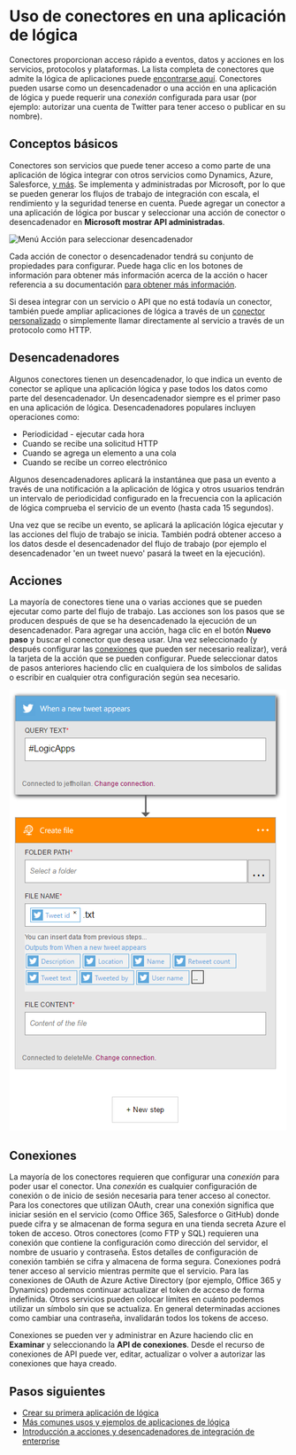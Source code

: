 <properties
    pageTitle="Información general de conectores de aplicaciones de lógica | Microsoft Azure"
    description="Información general de conectores que se pueden usar en una aplicación de lógica"
    services=""
    documentationCenter="" 
    authors="jeffhollan"
    manager="erikre"
    editor=""
    tags="connectors"/>

<tags
   ms.service="logic-apps"
   ms.devlang="na"
   ms.topic="article"
   ms.tgt_pltfrm="na"
   ms.workload="na" 
   ms.date="07/15/2016"
   ms.author="jehollan"/>

# <a name="using-connectors-in-a-logic-app"></a>Uso de conectores en una aplicación de lógica

Conectores proporcionan acceso rápido a eventos, datos y acciones en los servicios, protocolos y plataformas.  La lista completa de conectores que admite la lógica de aplicaciones puede [encontrarse aquí](apis-list.md).  Conectores pueden usarse como un desencadenador o una acción en una aplicación de lógica y puede requerir una *conexión* configurada para usar (por ejemplo: autorizar una cuenta de Twitter para tener acceso o publicar en su nombre).

## <a name="basics"></a>Conceptos básicos

Conectores son servicios que puede tener acceso a como parte de una aplicación de lógica integrar con otros servicios como Dynamics, Azure, Salesforce, [y más](apis-list.md).  Se implementa y administradas por Microsoft, por lo que se pueden generar los flujos de trabajo de integración con escala, el rendimiento y la seguridad tenerse en cuenta.  Puede agregar un conector a una aplicación de lógica por buscar y seleccionar una acción de conector o desencadenador en **Microsoft mostrar API administradas**.

![Menú Acción para seleccionar desencadenador][1]

Cada acción de conector o desencadenador tendrá su conjunto de propiedades para configurar.  Puede haga clic en los botones de información para obtener más información acerca de la acción o hacer referencia a su documentación [para obtener más información](apis-list.md).

Si desea integrar con un servicio o API que no está todavía un conector, también puede ampliar aplicaciones de lógica a través de un [conector personalizado](../app-service-logic/app-service-logic-create-api-app.md) o simplemente llamar directamente al servicio a través de un protocolo como HTTP.

## <a name="triggers"></a>Desencadenadores

Algunos conectores tienen un desencadenador, lo que indica un evento de conector se aplique una aplicación lógica y pase todos los datos como parte del desencadenador.  Un desencadenador siempre es el primer paso en una aplicación de lógica.  Desencadenadores populares incluyen operaciones como:
 
 * Periodicidad - ejecutar cada hora
 * Cuando se recibe una solicitud HTTP
 * Cuando se agrega un elemento a una cola
 * Cuando se recibe un correo electrónico
 
Algunos desencadenadores aplicará la instantánea que pasa un evento a través de una notificación a la aplicación de lógica y otros usuarios tendrán un intervalo de periodicidad configurado en la frecuencia con la aplicación de lógica comprueba el servicio de un evento (hasta cada 15 segundos).  

Una vez que se recibe un evento, se aplicará la aplicación lógica ejecutar y las acciones del flujo de trabajo se inicia.  También podrá obtener acceso a los datos desde el desencadenador del flujo de trabajo (por ejemplo el desencadenador 'en un tweet nuevo' pasará la tweet en la ejecución).

## <a name="actions"></a>Acciones

La mayoría de conectores tiene una o varias acciones que se pueden ejecutar como parte del flujo de trabajo.  Las acciones son los pasos que se producen después de que se ha desencadenado la ejecución de un desencadenador.  Para agregar una acción, haga clic en el botón **Nuevo paso** y buscar el conector que desea usar.  Una vez seleccionado (y después configurar las [conexiones](#connections) que pueden ser necesario realizar), verá la tarjeta de la acción que se pueden configurar.  Puede seleccionar datos de pasos anteriores haciendo clic en cualquiera de los símbolos de salidas o escribir en cualquier otra configuración según sea necesario.

![Configurar una acción de conector][2]

## <a name="connections"></a>Conexiones

La mayoría de los conectores requieren que configurar una *conexión* para poder usar el conector.  Una *conexión* es cualquier configuración de conexión o de inicio de sesión necesaria para tener acceso al conector.  Para los conectores que utilizan OAuth, crear una conexión significa que iniciar sesión en el servicio (como Office 365, Salesforce o GitHub) donde puede cifra y se almacenan de forma segura en una tienda secreta Azure el token de acceso.  Otros conectores (como FTP y SQL) requieren una conexión que contiene la configuración como dirección del servidor, el nombre de usuario y contraseña.  Estos detalles de configuración de conexión también se cifra y almacena de forma segura.  Conexiones podrá tener acceso al servicio mientras permite que el servicio.  Para las conexiones de OAuth de Azure Active Directory (por ejemplo, Office 365 y Dynamics) podemos continuar actualizar el token de acceso de forma indefinida.  Otros servicios pueden colocar límites en cuánto podemos utilizar un símbolo sin que se actualiza.  En general determinadas acciones como cambiar una contraseña, invalidarán todos los tokens de acceso.  

Conexiones se pueden ver y administrar en Azure haciendo clic en **Examinar** y seleccionando la **API de conexiones**.  Desde el recurso de conexiones de API puede ver, editar, actualizar o volver a autorizar las conexiones que haya creado.

## <a name="next-steps"></a>Pasos siguientes

- [Crear su primera aplicación de lógica](../app-service-logic/app-service-logic-create-a-logic-app.md)
- [Más comunes usos y ejemplos de aplicaciones de lógica](../app-service-logic/app-service-logic-examples-and-scenarios.md)
- [Introducción a acciones y desencadenadores de integración de enterprise](../app-service-logic/app-service-logic-enterprise-integration-overview.md)

<!--Image References -->
[1]: ./media/connectors-overview/addAction.png
[2]: ./media/connectors-overview/configureAction.png